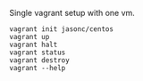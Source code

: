 Single vagrant setup with one vm.

```
vagrant init jasonc/centos
vagrant up
vagrant halt
vagrant status
vagrant destroy
vagrant --help
```